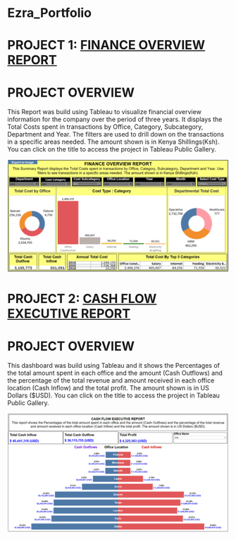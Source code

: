 # Ezra_Portfolio
# PROJECT 1: [FINANCE OVERVIEW REPORT](https://public.tableau.com/app/profile/ezra.lang.at/viz/FINANCEOVERVIEWREPORT/SummaryReport)
# PROJECT OVERVIEW
This Report was build using Tableau to visualize financial overview information for the company over the period of three years. It displays the Total Costs spent in transactions by Office, Category, Subcategory, Department and Year. The filters are used to drill down on the transactions in a specific areas needed. The amount shown is in Kenya Shillings(Ksh). You can click on the title to access the project in Tableau Public Gallery.

![](/images/FINANCE%20OVERVIEW%20REPORT.PNG)

# PROJECT 2: [CASH FLOW EXECUTIVE REPORT](https://public.tableau.com/app/profile/ezra.lang.at/viz/CASHFLOWEXECUTIVEREPORT/FinanceInformationReport)
# PROJECT OVERVIEW
This dashboard was build using Tableau and it shows the Percentages of the total amount spent in each office and the amount (Cash Outflows) and the percentage of the total revenue and amount received in each office location (Cash Inflow) and the total profit. The amount shown is in US Dollars ($USD). You can click on the title to access the project in Tableau Public Gallery.

![](/images/CASH%20FLOW%20EXECUTIVE%20REPORT.PNG)
